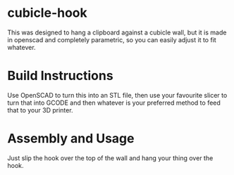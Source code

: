 # cubicle-hook

This was designed to hang a clipboard against a cubicle wall, but it is made in
openscad and completely parametric, so you can easily adjust it to fit
whatever.

# Build Instructions

Use OpenSCAD to turn this into an STL file, then use your favourite slicer to
turn that into GCODE and then whatever is your preferred method to feed that to
your 3D printer.

# Assembly and Usage

Just slip the hook over the top of the wall and hang your thing over the hook.
